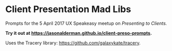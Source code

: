 # Client Presentation Mad Libs

Prompts for the 5 April 2017 UX Speakeasy meetup on _Presenting to Clients._

**Try it out at <https://jasonalderman.github.io/client-preso-prompts>.**

Uses the Tracery library: <https://github.com/galaxykate/tracery>. 
